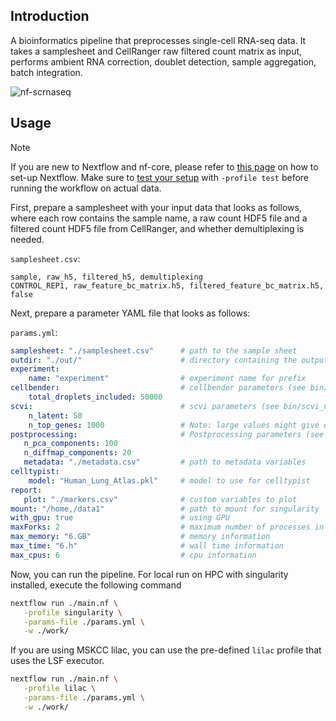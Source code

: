 ## Introduction

A bioinformatics pipeline that preprocesses single-cell RNA-seq data. It takes a samplesheet and CellRanger raw filtered count matrix as input, performs ambient RNA correction, doublet detection, sample aggregation, batch integration.

![nf-scrnaseq](docs/images/pipeline.png)

## Usage

> [!NOTE]
> If you are new to Nextflow and nf-core, please refer to [this page](https://nf-co.re/docs/usage/installation) on how to set-up Nextflow. Make sure to [test your setup](https://nf-co.re/docs/usage/introduction#how-to-run-a-pipeline) with `-profile test` before running the workflow on actual data.

First, prepare a samplesheet with your input data that looks as follows, where each row contains the sample name, a raw count HDF5 file and a filtered count HDF5 file from CellRanger, and whether demultiplexing is needed.

`samplesheet.csv`:
```csv
sample, raw_h5, filtered_h5, demultiplexing
CONTROL_REP1, raw_feature_bc_matrix.h5, filtered_feature_bc_matrix.h5, false
```

Next, prepare a parameter YAML file that looks as follows:

`params.yml`:
```yaml
samplesheet: "./samplesheet.csv"      # path to the sample sheet
outdir: "./out/"                      # directory containing the outputs
experiment:
    name: "experiment"                # experiment name for prefix
cellbender:                           # cellbender parameters (see bin/cellbender.py)
    total_droplets_included: 50000
scvi:                                 # scvi parameters (see bin/scvi_norm.py)
    n_latent: 50
    n_top_genes: 1000                 # Note: large values might give error in writing h5ad
postprocessing:                       # Postprocessing parameters (see bin/postprocessing.py)
   n_pca_components: 100
   n_diffmap_components: 20
   metadata: "./metadata.csv"         # path to metadata variables
celltypist:
    model: "Human_Lung_Atlas.pkl"     # model to use for celltypist
report:
   plot: "./markers.csv"              # custom variables to plot
mount: "/home,/data1"                 # path to mount for singularity
with_gpu: true                        # using GPU
maxForks: 2                           # maximum number of processes in parallel (e.g # of GPU)
max_memory: "6.GB"                    # memory information
max_time: "6.h"                       # wall time information
max_cpus: 6                           # cpu information
```

Now, you can run the pipeline. For local run on HPC with singularity installed, execute the following command

```bash
nextflow run ./main.nf \
   -profile singularity \
   -params-file ./params.yml \
   -w ./work/
```

If you are using MSKCC lilac, you can use the pre-defined `lilac` profile that uses the LSF executor.
```bash
nextflow run ./main.nf \
   -profile lilac \
   -params-file ./params.yml \
   -w ./work/
```
